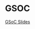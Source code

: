 # GSOC

[GSoC Slides](https://docs.google.com/presentation/d/1J-dTXPTAWzB_ccpdnsotimpKncPQ6aTAvNI4UL7X8Z8/edit?usp=sharing)
